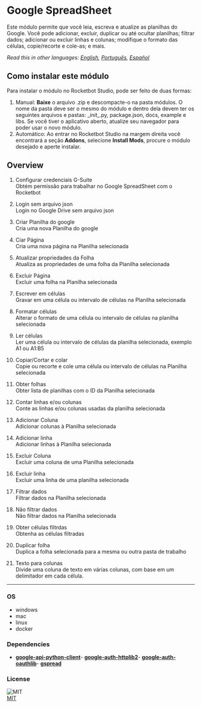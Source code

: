 



# Google SpreadSheet
  
Este módulo permite que você leia, escreva e atualize as planilhas do Google. Você pode adicionar, excluir, duplicar ou até ocultar planilhas; filtrar dados; adicionar ou excluir linhas e colunas; modifique o formato das células, copie/recorte e cole-as; e mais.  

*Read this in other languages: [English](README.md), [Português](README.pr.md), [Español](README.es.md)*

## Como instalar este módulo
  
Para instalar o módulo no Rocketbot Studio, pode ser feito de duas formas:
1. Manual: __Baixe__ o arquivo .zip e descompacte-o na pasta módulos. O nome da pasta deve ser o mesmo do módulo e dentro dela devem ter os seguintes arquivos e pastas: \__init__.py, package.json, docs, example e libs. Se você tiver o aplicativo aberto, atualize seu navegador para poder usar o novo módulo.
2. Automático: Ao entrar no Rocketbot Studio na margem direita você encontrará a seção **Addons**, selecione **Install Mods**, procure o módulo desejado e aperte instalar.  


## Overview


1. Configurar credenciais G-Suite  
Obtém permissão para trabalhar no Google SpreadSheet com o Rocketbot

2. Login sem arquivo json  
Login no Google Drive sem arquivo json

3. Criar Planilha do google  
Cria uma nova Planilha do google

4. Ciar Página  
Cria uma nova página na Planilha selecionada

5. Atualizar propriedades da Folha  
Atualiza as propriedades de uma folha da Planilha selecionada

6. Excluir Página  
Excluir uma folha na Planilha selecionada

7. Escrever em células  
Gravar em uma célula ou intervalo de células na Planilha selecionada

8. Formatar células  
Alterar o formato de uma célula ou intervalo de células na planilha selecionada

9. Ler células  
Ler uma célula ou intervalo de células da planilha selecionada, exemplo A1 ou A1:B5

10. Copiar/Cortar e colar  
Copie ou recorte e cole uma célula ou intervalo de células na Planilha selecionada

11. Obter folhas  
Obter lista de planilhas com o ID da Planilha selecionada

12. Contar linhas e/ou colunas  
Conte as linhas e/ou colunas usadas da planilha selecionada

13. Adicionar Coluna  
Adicionar colunas à Planilha selecionada

14. Adicionar linha  
Adicionar linhas à Planilha selecionada

15. Excluir Coluna  
Excluir uma coluna de uma Planilha selecionada

16. Excluir linha  
Excluir uma linha de uma planilha selecionada

17. Filtrar dados  
Filtrar dados na Planilha selecionada

18. Não filtrar dados  
Não filtrar dados na Planilha selecionada

19. Obter células filtrdas  
Obtenha as células filtradas

20. Duplicar folha  
Duplica a folha selecionada para a mesma ou outra pasta de trabalho

21. Texto para colunas  
Divide uma coluna de texto em várias colunas, com base em um delimitador em cada célula.  




----
### OS

- windows
- mac
- linux
- docker

### Dependencies
- [**google-api-python-client**](https://pypi.org/project/google-api-python-client/)- [**google-auth-httplib2**](https://pypi.org/project/google-auth-httplib2/)- [**google-auth-oauthlib**](https://pypi.org/project/google-auth-oauthlib/)- [**gspread**](https://pypi.org/project/gspread/)
### License
  
![MIT](https://camo.githubusercontent.com/107590fac8cbd65071396bb4d04040f76cde5bde/687474703a2f2f696d672e736869656c64732e696f2f3a6c6963656e73652d6d69742d626c75652e7376673f7374796c653d666c61742d737175617265)  
[MIT](http://opensource.org/licenses/mit-license.ph)